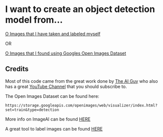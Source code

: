 # I want to create an object detection model from...

[O  Images that I have taken and labeled myself](https://github.com/JPM-Tech/Object-Detection/tree/master/Pre-Processing/From-My-Own-Labeled-Data)

OR

[O  Images that I found using Googles Open Images Dataset](https://github.com/JPM-Tech/Object-Detection/tree/master/Pre-Processing/From-Open-Images-Dataset)





## Credits
Most of this code came from the great work done by [The AI Guy](https://github.com/theAIGuysCode) who also has a great [YouTube Channel](https://www.youtube.com/channel/UCrydcKaojc44XnuXrfhlV8Q) that you should subscribe to.

The Open Images Dataset can be found here:
```
https://storage.googleapis.com/openimages/web/visualizer/index.html?set=train&type=detection
```

More info on ImageAI can be found [HERE](https://github.com/OlafenwaMoses/ImageAI)


A great tool to label images can be found [HERE](https://github.com/tzutalin/labelImg)
